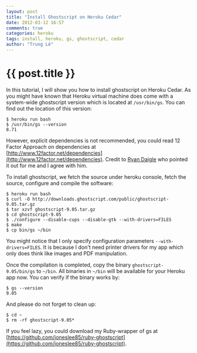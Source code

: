 ```yaml
---
layout: post
title: "Install Ghostscript on Heroku Cedar"
date: 2012-03-12 16:57
comments: true
categories: heroku
tags: install, heroku, gs, ghostscript, cedar
author: "Trung Lê"
---
```


# {{ post.title }} #

In this tutorial, I will show you how to install ghostscript on Heroku Cedar.
As you might have known that Heroku virtual machine does come with a system-wide
ghostscript version which is located at `/usr/bin/gs`. You can find out the
location of this version:

```
$ heroku run bash
$ /usr/bin/gs --version
8.71
```

However, explicit dependencies is not recommended, you could read 12 Factor Approach
on dependencies at [http://www.12factor.net/dependencies](http://www.12factor.net/dependencies). Credit to [Ryan Daigle](https://github.com/rwdaigle) who pointed it out for me and I agree with him.

To install ghostscript, we fetch the source under heroku console, fetch the source,
configure and compile the software:

```
$ heroku run bash
$ curl -O http://downloads.ghostscript.com/public/ghostscript-9.05.tar.gz
$ tar xzvf ghostscript-9.05.tar.gz
$ cd ghostscript-9.05
$ ./configure --disable-cups --disable-gtk --with-drivers=FILES
$ make
$ cp bin/gs ~/bin
```

You might notice that I only specify configuration parameters `--with-drivers=FILES`.
It is because I don't need printer drivers for my app which only does think like
images and PDF manipulation.

Once the compilation is completed, copy the binary `ghostscript-9.05/bin/gs` to `~/bin`.
All binaries in `~/bin` will be available for your Heroku app now. You can verify
if the binary works by:

```
$ gs --version
9.05
```

And please do not forget to clean up:

```
$ cd ~
$ rm -rf ghostscript-9.05*
```

If you feel lazy, you could download my Ruby-wrapper of gs at [https://github.com/joneslee85/ruby-ghostscript](https://github.com/joneslee85/ruby-ghostscript).
